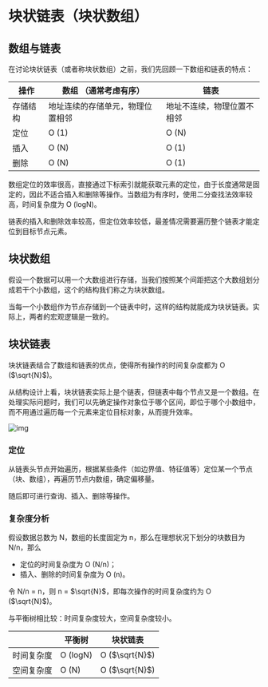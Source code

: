 # 块状链表（块状数组）

## 数组与链表

在讨论块状链表（或者称块状数组）之前，我们先回顾一下数组和链表的特点：

| 操作     | 数组 （通常考虑有序）            | 链表                       |
| -------- | -------------------------------- | -------------------------- |
| 存储结构 | 地址连续的存储单元，物理位置相邻 | 地址不连续，物理位置不相邻 |
| 定位     | O (1)                            | O (N)                      |
| 插入     | O (N)                            | O (1)                      |
| 删除     | O (N)                            | O (1)                      |

数组定位的效率很高，直接通过下标索引就能获取元素的定位，由于长度通常是固定的，因此不适合插入和删除等操作。当数组为有序时，使用二分查找法效率较高，时间复杂度为 O (logN)。

链表的插入和删除效率较高，但定位效率较低，最差情况需要遍历整个链表才能定位到目标节点元素。



## 块状数组

假设一个数据可以用一个大数组进行存储，当我们按照某个间距把这个大数组划分成若干个小数组，这个的结构我们称之为块状数组。

当每一个小数组作为节点存储到一个链表中时，这样的结构就能成为块状链表。实际上，两者的宏观逻辑是一致的。



## 块状链表

块状链表结合了数组和链表的优点，使得所有操作的时间复杂度都为 O ($\sqrt{N}$)。

从结构设计上看，块状链表实际上是个链表，但链表中每个节点又是一个数组。在处理实际问题时，我们可以先确定操作对象位于哪个区间，即位于哪个小数组中，而不用通过遍历每一个元素来定位目标对象，从而提升效率。

![img](https://img-blog.csdn.net/20160920095801083)

###  定位

从链表头节点开始遍历，根据某些条件（如边界值、特征值等）定位某一个节点（块、数组），再遍历节点内数组，确定偏移量。

随后即可进行查询、插入、删除等操作。



### 复杂度分析

假设数据总数为 N，数组的长度固定为 n，那么在理想状况下划分的块数目为 N/n，那么

- 定位的时间复杂度为 O (N/n)；
- 插入、删除的时间复杂度为 O (n)。

令 N/n = n，则 n = $\sqrt{N}$，即每次操作的时间复杂度约为 O ($\sqrt{N}$)。

与平衡树相比较：时间复杂度较大，空间复杂度较小。

|            | 平衡树   | 块状链表       |
| ---------- | -------- | -------------- |
| 时间复杂度 | O (logN) | O ($\sqrt{N}$) |
| 空间复杂度 | O (N)    | O ($\sqrt{N}$) |

